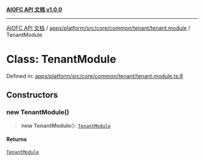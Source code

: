 [**AIOFC API 文档 v1.0.0**](../../../../../../../../README.md)

***

[AIOFC API 文档](../../../../../../../../modules.md) / [apps/platform/src/core/common/tenant/tenant.module](../README.md) / TenantModule

# Class: TenantModule

Defined in: [apps/platform/src/core/common/tenant/tenant.module.ts:8](https://github.com/aiofc-nx/aiofc-server-20250113/blob/c42968e9d610c830827b0ce80268360670d99c8b/apps/platform/src/core/common/tenant/tenant.module.ts#L8)

## Constructors

### new TenantModule()

> **new TenantModule**(): [`TenantModule`](TenantModule.md)

#### Returns

[`TenantModule`](TenantModule.md)
